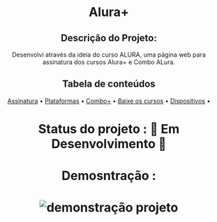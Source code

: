 <h1 align="center">Alura+</h1>
<h2 align="center"> Descrição do Projeto:</h2>
<p align="center">Desenvolvi através da ideia do curso ALURA, uma página web para assinatura dos cursos Alura+ e Combo ALura.</p>

<h2 align="center">Tabela de conteúdos</h2>
<p align="center">
 <a href="#assinatura">Assinatura</a> •
 <a href="#plataformas">Plataformas</a> • 
 <a href="#combo+">Combo+</a> • 
 <a href="#baixe">Baixe os cursos</a> • 
 <a href="#disponivel">Dispositivos</a> • 
</p>

<h1 align="center">Status do projeto : 🚧 Em Desenvolvimento 🚧</h1>

<h1 align="center">Demosntração :

<h1 align="center">
  <img src="./imagens/banner.PNG /" alt="demonstração projeto">
</h1>
